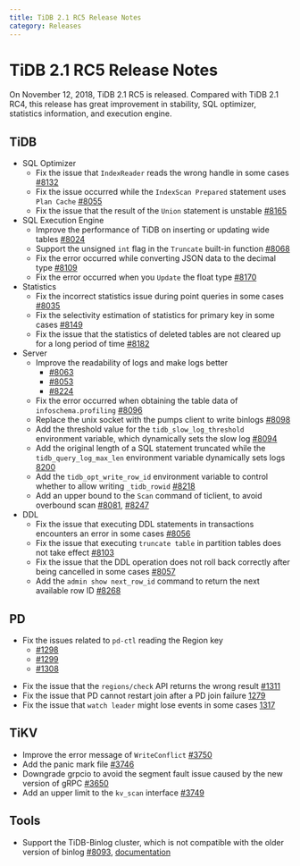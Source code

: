 ```yaml
---
title: TiDB 2.1 RC5 Release Notes
category: Releases
---
```


# TiDB 2.1 RC5 Release Notes

On November 12, 2018, TiDB 2.1 RC5 is released. Compared with TiDB 2.1 RC4, this release has great improvement in stability, SQL optimizer, statistics information, and execution engine.

## TiDB

+ SQL Optimizer
    - Fix the issue that `IndexReader` reads the wrong handle in some cases [#8132](https://github.com/pingcap/tidb/pull/8132)
    - Fix the issue occurred while the `IndexScan Prepared` statement uses `Plan Cache` [#8055](https://github.com/pingcap/tidb/pull/8055)
    - Fix the issue that the result of the `Union` statement is unstable [#8165](https://github.com/pingcap/tidb/pull/8165)
+ SQL Execution Engine
    - Improve the performance of TiDB on inserting or updating wide tables [#8024](https://github.com/pingcap/tidb/pull/8024)
    - Support the unsigned `int` flag in the `Truncate` built-in function [#8068](https://github.com/pingcap/tidb/pull/8068)
    - Fix the error occurred while converting JSON data to the decimal type [#8109](https://github.com/pingcap/tidb/pull/8109)
    - Fix the error occurred when you `Update` the float type [#8170](https://github.com/pingcap/tidb/pull/8170)
+ Statistics
    - Fix the incorrect statistics issue during point queries in some cases [#8035](https://github.com/pingcap/tidb/pull/8035)
    - Fix the selectivity estimation of statistics for primary key in some cases [#8149](https://github.com/pingcap/tidb/pull/8149)
    - Fix the issue that the statistics of deleted tables are not cleared up for a long period of time [#8182](https://github.com/pingcap/tidb/pull/8182)
+ Server
    + Improve the readability of logs and make logs better
        - [#8063](https://github.com/pingcap/tidb/pull/8063)
        - [#8053](https://github.com/pingcap/tidb/pull/8053)
        - [#8224](https://github.com/pingcap/tidb/pull/8224)
    - Fix the error occurred when obtaining the table data of `infoschema.profiling` [#8096](https://github.com/pingcap/tidb/pull/8096)
    - Replace the unix socket with the pumps client to write binlogs [#8098](https://github.com/pingcap/tidb/pull/8098)
    - Add the threshold value for the `tidb_slow_log_threshold` environment variable, which dynamically sets the slow log [#8094](https://github.com/pingcap/tidb/pull/8094)
    - Add the original length of a SQL statement truncated while the `tidb_query_log_max_len` environment variable dynamically sets logs [8200](https://github.com/pingcap/tidb/pull/8200)
    - Add the `tidb_opt_write_row_id` environment variable to control whether to allow writing `_tidb_rowid` [#8218](https://github.com/pingcap/tidb/pull/8218)
    - Add an upper bound to the `Scan` command of ticlient, to avoid overbound scan [#8081](https://github.com/pingcap/tidb/pull/8081), [#8247](https://github.com/pingcap/tidb/pull/8247)    
+ DDL
    - Fix the issue that executing DDL statements in transactions encounters an error in some cases [#8056](https://github.com/pingcap/tidb/pull/8056)
    - Fix the issue that executing `truncate table` in partition tables does not take effect [#8103](https://github.com/pingcap/tidb/pull/8103)
    - Fix the issue that the DDL operation does not roll back correctly after being cancelled in some cases [#8057](https://github.com/pingcap/tidb/pull/8057) 
    - Add the `admin show next_row_id` command to return the next available row ID [#8268](https://github.com/pingcap/tidb/pull/8268)  

## PD

+ Fix the issues related to `pd-ctl` reading the Region key
    - [#1298](https://github.com/pingcap/pd/pull/1298)
    - [#1299](https://github.com/pingcap/pd/pull/1299)
    - [#1308](https://github.com/pingcap/pd/pull/1308)
- Fix the issue that the `regions/check` API returns the wrong result [#1311](https://github.com/pingcap/pd/pull/1311)
- Fix the issue that PD cannot restart join after a PD join failure [1279](https://github.com/pingcap/pd/pull/1279)
- Fix the issue that `watch leader` might lose events in some cases [1317](https://github.com/pingcap/pd/pull/1317)

## TiKV

- Improve the error message of `WriteConflict` [#3750](https://github.com/tikv/tikv/pull/3750)
- Add the panic mark file [#3746](https://github.com/tikv/tikv/pull/3746)
- Downgrade grpcio to avoid the segment fault issue caused by the new version of gRPC [#3650](https://github.com/tikv/tikv/pull/3650)
- Add an upper limit to the `kv_scan` interface [#3749](https://github.com/tikv/tikv/pull/3749)

## Tools

- Support the TiDB-Binlog cluster, which is not compatible with the older version of binlog [#8093](https://github.com/pingcap/tidb/pull/8093), [documentation](https://github.com/pingcap/docs/blob/master/tools/tidb-binlog-cluster.md)